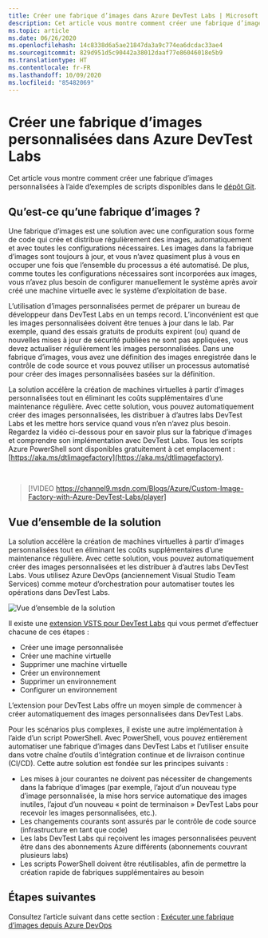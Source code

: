 ```yaml
---
title: Créer une fabrique d’images dans Azure DevTest Labs | Microsoft Docs
description: Cet article vous montre comment créer une fabrique d’images personnalisées à l’aide d’exemples de scripts disponibles dans le dépôt Git (Azure DevTest Labs).
ms.topic: article
ms.date: 06/26/2020
ms.openlocfilehash: 14c8338d6a5ae21847da3a9c774ea6dcdac33ae4
ms.sourcegitcommit: 829d951d5c90442a38012daaf77e86046018e5b9
ms.translationtype: HT
ms.contentlocale: fr-FR
ms.lasthandoff: 10/09/2020
ms.locfileid: "85482069"
---
```

# <a name="create-a-custom-image-factory-in-azure-devtest-labs"></a>Créer une fabrique d’images personnalisées dans Azure DevTest Labs
Cet article vous montre comment créer une fabrique d’images personnalisées à l’aide d’exemples de scripts disponibles dans le [dépôt Git](https://github.com/Azure/azure-devtestlab/tree/master/samples/DevTestLabs/Scripts/ImageFactory).

## <a name="whats-an-image-factory"></a>Qu’est-ce qu’une fabrique d’images ?
Une fabrique d’images est une solution avec une configuration sous forme de code qui crée et distribue régulièrement des images, automatiquement et avec toutes les configurations nécessaires. Les images dans la fabrique d’images sont toujours à jour, et vous n’avez quasiment plus à vous en occuper une fois que l’ensemble du processus a été automatisé. De plus, comme toutes les configurations nécessaires sont incorporées aux images, vous n’avez plus besoin de configurer manuellement le système après avoir créé une machine virtuelle avec le système d’exploitation de base.

L’utilisation d’images personnalisées permet de préparer un bureau de développeur dans DevTest Labs en un temps record. L’inconvénient est que les images personnalisées doivent être tenues à jour dans le lab. Par exemple, quand des essais gratuits de produits expirent (ou) quand de nouvelles mises à jour de sécurité publiées ne sont pas appliquées, vous devez actualiser régulièrement les images personnalisées. Dans une fabrique d’images, vous avez une définition des images enregistrée dans le contrôle de code source et vous pouvez utiliser un processus automatisé pour créer des images personnalisées basées sur la définition.

La solution accélère la création de machines virtuelles à partir d’images personnalisées tout en éliminant les coûts supplémentaires d’une maintenance régulière. Avec cette solution, vous pouvez automatiquement créer des images personnalisées, les distribuer à d’autres labs DevTest Labs et les mettre hors service quand vous n’en n’avez plus besoin. Regardez la vidéo ci-dessous pour en savoir plus sur la fabrique d’images et comprendre son implémentation avec DevTest Labs.  Tous les scripts Azure PowerShell sont disponibles gratuitement à cet emplacement : [https://aka.ms/dtlimagefactory](https://aka.ms/dtlimagefactory).

<br/>

> [!VIDEO https://channel9.msdn.com/Blogs/Azure/Custom-Image-Factory-with-Azure-DevTest-Labs/player]


## <a name="high-level-view-of-the-solution"></a>Vue d’ensemble de la solution
La solution accélère la création de machines virtuelles à partir d’images personnalisées tout en éliminant les coûts supplémentaires d’une maintenance régulière. Avec cette solution, vous pouvez automatiquement créer des images personnalisées et les distribuer à d’autres labs DevTest Labs. Vous utilisez Azure DevOps (anciennement Visual Studio Team Services) comme moteur d’orchestration pour automatiser toutes les opérations dans DevTest Labs.

![Vue d’ensemble de la solution](./media/create-image-factory/high-level-view-of-solution.png)

Il existe une [extension VSTS pour DevTest Labs](https://marketplace.visualstudio.com/items?itemName=ms-azuredevtestlabs.tasks) qui vous permet d’effectuer chacune de ces étapes :

- Créer une image personnalisée
- Créer une machine virtuelle
- Supprimer une machine virtuelle
- Créer un environnement
- Supprimer un environnement
- Configurer un environnement

L’extension pour DevTest Labs offre un moyen simple de commencer à créer automatiquement des images personnalisées dans DevTest Labs.

Pour les scénarios plus complexes, il existe une autre implémentation à l’aide d’un script PowerShell. Avec PowerShell, vous pouvez entièrement automatiser une fabrique d’images dans DevTest Labs et l’utiliser ensuite dans votre chaîne d’outils d’intégration continue et de livraison continue (CI/CD). Cette autre solution est fondée sur les principes suivants :

- Les mises à jour courantes ne doivent pas nécessiter de changements dans la fabrique d’images (par exemple, l’ajout d’un nouveau type d’image personnalisée, la mise hors service automatique des images inutiles, l’ajout d’un nouveau « point de terminaison » DevTest Labs pour recevoir les images personnalisées, etc.).
- Les changements courants sont assurés par le contrôle de code source (infrastructure en tant que code)
- Les labs DevTest Labs qui reçoivent les images personnalisées peuvent être dans des abonnements Azure différents (abonnements couvrant plusieurs labs)
- Les scripts PowerShell doivent être réutilisables, afin de permettre la création rapide de fabriques supplémentaires au besoin

## <a name="next-steps"></a>Étapes suivantes
Consultez l’article suivant dans cette section : [Exécuter une fabrique d’images depuis Azure DevOps](image-factory-set-up-devops-lab.md)

